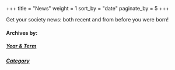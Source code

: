 +++
title = "News"
weight = 1
sort_by = "date"
paginate_by = 5
+++

Get your society news: both recent and from before you were born!

#### Archives by: 
##### [<i class="bi bi-calendar-fill"></i> Year & Term](/terms) 
##### [<i class="bi bi-bookmark-fill"></i> Category](/categories)